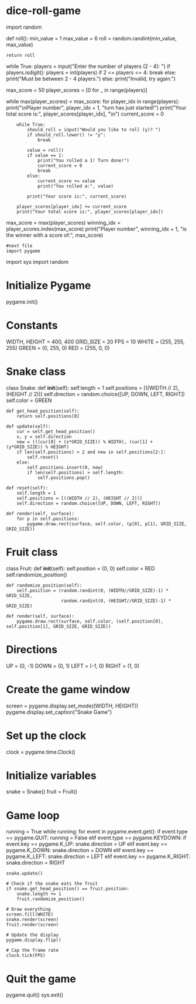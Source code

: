 # dice-roll-game
import random


def roll():
    min_value = 1
    max_value = 6
    roll = random.randint(min_value, max_value)

    return roll


while True:
    players = input("Enter the number of players (2 - 4): ")
    if players.isdigit():
        players = int(players)
        if 2 <= players <= 4:
            break
        else:
            print("Must be between 2 - 4 players.")
    else:
        print("Invalid, try again.")

max_score = 50
player_scores = [0 for _ in range(players)]

while max(player_scores) < max_score:
    for player_idx in range(players):
        print("\nPlayer number", player_idx + 1, "turn has just started!")
        print("Your total score is:", player_scores[player_idx], "\n")
        current_score = 0

        while True:
            should_roll = input("Would you like to roll (y)? ")
            if should_roll.lower() != "y":
                break

            value = roll()
            if value == 1:
                print("You rolled a 1! Turn done!")
                current_score = 0
                break
            else:
                current_score += value
                print("You rolled a:", value)

            print("Your score is:", current_score)

        player_scores[player_idx] += current_score
        print("Your total score is:", player_scores[player_idx])

max_score = max(player_scores)
winning_idx = player_scores.index(max_score)
print("Player number", winning_idx + 1,
      "is the winner with a score of:", max_score)



    #next file 
    import pygame
import sys
import random

# Initialize Pygame
pygame.init()

# Constants
WIDTH, HEIGHT = 400, 400
GRID_SIZE = 20
FPS = 10
WHITE = (255, 255, 255)
GREEN = (0, 255, 0)
RED = (255, 0, 0)

# Snake class
class Snake:
    def __init__(self):
        self.length = 1
        self.positions = [((WIDTH // 2), (HEIGHT // 2))]
        self.direction = random.choice([UP, DOWN, LEFT, RIGHT])
        self.color = GREEN

    def get_head_position(self):
        return self.positions[0]

    def update(self):
        cur = self.get_head_position()
        x, y = self.direction
        new = (((cur[0] + (x*GRID_SIZE)) % WIDTH), (cur[1] + (y*GRID_SIZE)) % HEIGHT)
        if len(self.positions) > 2 and new in self.positions[2:]:
            self.reset()
        else:
            self.positions.insert(0, new)
            if len(self.positions) > self.length:
                self.positions.pop()

    def reset(self):
        self.length = 1
        self.positions = [((WIDTH // 2), (HEIGHT // 2))]
        self.direction = random.choice([UP, DOWN, LEFT, RIGHT])

    def render(self, surface):
        for p in self.positions:
            pygame.draw.rect(surface, self.color, (p[0], p[1], GRID_SIZE, GRID_SIZE))


# Fruit class
class Fruit:
    def __init__(self):
        self.position = (0, 0)
        self.color = RED
        self.randomize_position()

    def randomize_position(self):
        self.position = (random.randint(0, (WIDTH//GRID_SIZE)-1) * GRID_SIZE,
                         random.randint(0, (HEIGHT//GRID_SIZE)-1) * GRID_SIZE)

    def render(self, surface):
        pygame.draw.rect(surface, self.color, (self.position[0], self.position[1], GRID_SIZE, GRID_SIZE))


# Directions
UP = (0, -1)
DOWN = (0, 1)
LEFT = (-1, 0)
RIGHT = (1, 0)

# Create the game window
screen = pygame.display.set_mode((WIDTH, HEIGHT))
pygame.display.set_caption("Snake Game")

# Set up the clock
clock = pygame.time.Clock()

# Initialize variables
snake = Snake()
fruit = Fruit()

# Game loop
running = True
while running:
    for event in pygame.event.get():
        if event.type == pygame.QUIT:
            running = False
        elif event.type == pygame.KEYDOWN:
            if event.key == pygame.K_UP:
                snake.direction = UP
            elif event.key == pygame.K_DOWN:
                snake.direction = DOWN
            elif event.key == pygame.K_LEFT:
                snake.direction = LEFT
            elif event.key == pygame.K_RIGHT:
                snake.direction = RIGHT

    snake.update()

    # Check if the snake eats the fruit
    if snake.get_head_position() == fruit.position:
        snake.length += 1
        fruit.randomize_position()

    # Draw everything
    screen.fill(WHITE)
    snake.render(screen)
    fruit.render(screen)

    # Update the display
    pygame.display.flip()

    # Cap the frame rate
    clock.tick(FPS)

# Quit the game
pygame.quit()
sys.exit()
